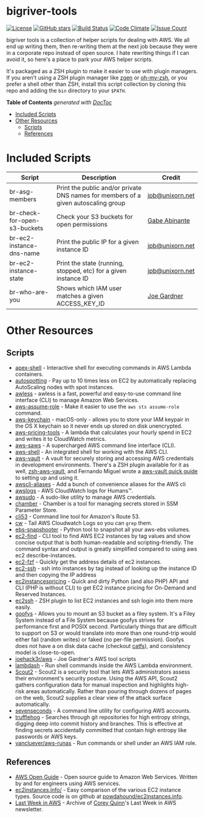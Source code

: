 
# bigriver-tools

[![License](https://img.shields.io/badge/License-Apache%202.0-blue.svg)](https://opensource.org/licenses/Apache-2.0)
[![GitHub stars](https://img.shields.io/github/stars/unixorn/bigriver-tools.svg)](https://github.com/unixorn/bigriver-tools/stargazers)
[![Build Status](https://travis-ci.org/unixorn/bigriver-tools.png)](https://travis-ci.org/unixorn/bigriver-tools)
[![Code Climate](https://codeclimate.com/github/unixorn/bigriver-tools/badges/gpa.svg)](https://codeclimate.com/github/unixorn/bigriver-tools)
[![Issue Count](https://codeclimate.com/github/unixorn/bigriver-tools/badges/issue_count.svg)](https://codeclimate.com/github/unixorn/bigriver-tools)

bigriver tools is a collection of helper scripts for dealing with AWS. We all end up writing them, then re-writing them at the next job because they were in a corporate repo instead of open source. I hate rewriting things if I can avoid it, so here's a place to park your AWS helper scripts.

It's packaged as a ZSH plugin to make it easier to use with plugin managers. If you aren't using a ZSH plugin manager like [zgen](https://github.com/tarjoilija/zgen) or [oh-my-zsh](https://github.com/robbyrussell/oh-my-zsh), or you prefer a shell other than ZSH, install this script collection by  cloning this repo and adding the `bin` directory to your `$PATH`.

<!-- START doctoc generated TOC please keep comment here to allow auto update -->
<!-- DON'T EDIT THIS SECTION, INSTEAD RE-RUN doctoc TO UPDATE -->
**Table of Contents**  *generated with [DocToc](https://github.com/thlorenz/doctoc)*

- [Included Scripts](#included-scripts)
- [Other Resources](#other-resources)
  - [Scripts](#scripts)
  - [References](#references)

<!-- END doctoc generated TOC please keep comment here to allow auto update -->

# Included Scripts

| Script | Description | Credit |
| ------ | ----------- | ------ |
| br-asg-members | Print the public and/or private DNS names for members of a given autoscaling group | jpb@unixorn.net |
| br-check-for-open-s3-buckets | Check your S3 buckets for open permissions | [Gabe Abinante](https://github.com/gabinante) |
| br-ec2-instance-dns-name | Print the public IP for a given instance ID | jpb@unixorn.net |
| br-ec2-instance-state | Print the state (running, stopped, etc) for a given instance ID | jpb@unixorn.net |
| br-who-are-you | Shows which IAM user matches a given ACCESS_KEY_ID | [Joe Gardner](https://github.com/joehack3r) |

# Other Resources

## Scripts

* [apex-shell](https://github.com/apex/apex-shell) - Interactive shell for executing commands in AWS Lambda containers.
* [autospotting](https://github.com/cristim/autospotting) - Pay up to 10 times less on EC2 by automatically replacing AutoScaling nodes with spot instances.
* [awless](https://github.com/wallix/awless) - awless is a fast, powerful and easy-to-use command line interface (CLI) to manage Amazon Web Services.
* [aws-assume-role](https://github.com/remind101/assume-role) - Make it easier to use the `aws sts assume-role` command.
* [aws-keychain](https://github.com/pda/aws-keychain) - macOS-only - allows you to store your IAM keypair in the OS X keychain so it never ends up stored on disk unencrypted.
* [aws-pricing-tools](https://github.com/ConcurrenyLabs/aws-pricing-tools) - A lambda that calculates your hourly spend in EC2 and writes it to CloudWatch metrics.
* [aws-saws](https://github.com/donnemartin/saws) - A supercharged AWS command line interface (CLI).
* [aws-shell](https://github.com/awslabs/aws-shell) - An integrated shell for working with the AWS CLI.
* [aws-vault](https://github.com/99designs/aws-vault) - A vault for securely storing and accessing AWS credentials in development environments. There's a ZSH plugin available for it as well, [zsh-aws-vault](https://github.com/blimmer/zsh-aws-vault), and Fernando Miguel wrote a [aws-vault quick guide](https://github.com/FernandoMiguel/kb/tree/master/aws-vault) to setting up and using it.
* [awscli-aliases](https://github.com/awslabs/awscli-aliases) - Add a bunch of convenience aliases for the AWS cli
* [awslogs](https://github.com/jorgebastida/awslogs) - AWS CloudWatch logs for Humans™.
* [awsudo](https://github.com/makethunder/awsudo) - A sudo-like utility to manage AWS credentials.
* [chamber](https://github.com/segmentio/chamber) - Chamber is a tool for managing secrets stored in SSM Parameter Store.
* [cli53](https://github.com/barnybug/cli53) - Command line tool for Amazon's Route 53.
* [cw](https://github.com/lucagrulla/cw) - Tail AWS Cloudwatch Logs so you can `grep` them.
* [ebs-snapshooter](https://github.com/smileisak/ebs-snapshooter) - Python tool to snapshot all your aws-ebs volumes.
* [ec2-find](https://github.com/Findly-Inc/ec2-find) - CLI tool to find AWS EC2 instances by tag values and show concise output that is both human-readable and scripting-friendly. The command syntax and output is greatly simplified compared to using aws ec2 describe-instances.
* [ec2-fzf](https://github.com/solarnz/ec2-fzf) - Quickly get the address details of ec2 instances.
* [ec2-ssh](https://pypi.python.org/pypi/ec2-ssh) - ssh into instances by tag instead of looking up the instance ID and then copying the IP address
* [ec2instancespricing](https://github.com/erans/ec2instancespricing) - Quick and dirty Python (and also PHP) API and CLI (PHP is without CLI) to get EC2 instance pricing for On-Demand and Reserved Instances.
* [ec2ssh](https://github.com/h3poteto/zsh-ec2ssh) - ZSH plugin to list EC2 instances and ssh login into them more easily.
* [goofys](https://github.com/kahing/goofys) - Allows you to mount an S3 bucket as a filey system. It's a Filey System instead of a File System because goofys strives for performance first and POSIX second. Particularly things that are difficult to support on S3 or would translate into more than one round-trip would either fail (random writes) or faked (no per-file permission). Goofys does not have a on disk data cache (checkout [catfs](https://github.com/kahing/catfs)), and consistency model is close-to-open.
* [joehack3r/aws](https://github.com/joehack3r/aws) - Joe Gardner's AWS tool scripts
* [lambdash](https://github.com/alestic/lambdash) - Run shell commands inside the AWS Lambda environment.
* [Scout2](https://github.com/nccgroup/Scout2) - Scout2 is a security tool that lets AWS administrators assess their environment's security posture. Using the AWS API, Scout2 gathers configuration data for manual inspection and highlights high-risk areas automatically. Rather than pouring through dozens of pages on the web, Scout2 supplies a clear view of the attack surface automatically.
* [sevenseconds](https://github.com/zalando-stups/sevenseconds) - A command line utility for configuring AWS accounts.
* [trufflehog](https://github.com/dxa4481/truffleHog) - Searches through git repositories for high entropy strings, digging deep into commit history and branches. This is effective at finding secrets accidentally committed that contain high entropy like passwords or AWS keys.
* [vancluever/aws-runas](https://github.com/vancluever/aws-runas) - Run commands or shell under an AWS IAM role.

## References

* [AWS Open Guide](https://github.com/open-guides/og-aws) - Open source guide to Amazon Web Services. Written by and for engineers using AWS services.
* [ec2instances.info/](http://www.ec2instances.info/) - Easy comparison of the various EC2 instance types. Source code is on github at [powdahound/ec2instances.info](https://github.com/powdahound/ec2instances.info).
* [Last Week in AWS](https://snarkive.lastweekinaws.com/) - Archive of [Corey Quinn](https://twitter.com/quinnypig)'s Last Week in AWS newsletter.
